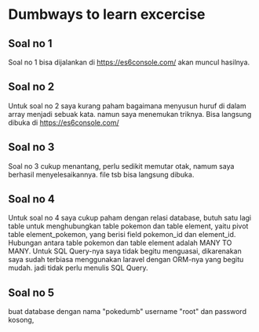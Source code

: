 # Dumbways to learn excercise

## Soal no 1 
Soal no 1 bisa dijalankan di https://es6console.com/ akan muncul hasilnya.

## Soal no 2
Untuk soal no 2 saya kurang paham bagaimana menyusun huruf di dalam array menjadi sebuak kata. namun saya menemukan triknya. Bisa langsung dibuka di https://es6console.com/

## Soal no 3
Soal no 3 cukup menantang, perlu sedikit memutar otak, namum saya berhasil menyelesaikannya. file tsb bisa langsung dibuka.

## Soal no 4
Untuk soal no 4 saya cukup paham dengan relasi database, butuh satu lagi table untuk menghubungkan 
table pokemon dan table element, yaitu pivot table element_pokemon, yang berisi field pokemon_id dan 
element_id. Hubungan antara table pokemon dan table element adalah MANY TO MANY.
Untuk SQL Query-nya saya tidak begitu menguasai, dikarenakan saya sudah terbiasa menggunakan laravel dengan ORM-nya
yang begitu mudah. jadi tidak perlu menulis SQL Query.

## Soal no 5
buat database dengan nama "pokedumb" username "root" dan password kosong,